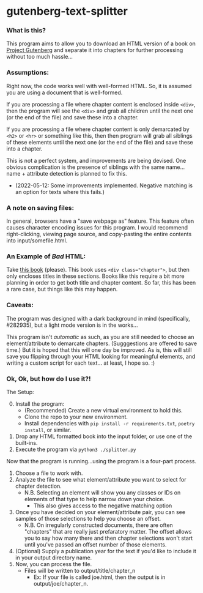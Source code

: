 # gutenberg-text-splitter

### What is this?

This program aims to allow you to download an HTML version of a book on [Project Gutenberg](https://www.gutenberg.org/) and separate it into chapters for further processing without too much hassle...

### Assumptions:
Right now, the code works well with well-formed HTML.  So, it is assumed you are using a document that is well-formed.

If you are processing a file where chapter content is enclosed inside `<div>`, then the program will see the `<div>` and grab all children until the next one (or the end of the file) and save these into a chapter.

If you are processing a file where chapter content is only demarcated by `<h2>` or `<hr>` or something like this, then then program will grab all siblings of these elements until the next one (or the end of the file) and save these into a chapter.

This is not a perfect system, and improvements are being devised.  One obvious complication is the presence of siblings with the same name... name + attribute detection is planned to fix this.
  - (2022-05-12: Some improvements implemented. Negative matching is an option for texts where this fails.)

### A note on saving files:

In general, browsers have a "save webpage as" feature.  This feature often causes character encoding issues for this program.  I would recommend right-clicking, viewing page source, and copy-pasting the entire contents into input/somefile.html.

### An Example of _Bad_ HTML:

Take [this book](https://www.gutenberg.org/files/68033/68033-h/68033-h.htm) (please). This book uses `<div class="chapter">`, but then only encloses titles in these sections. Books like this require a bit more planning in order to get both title and chapter content.  So far, this has been a rare case, but things like this may happen.

### Caveats:

The program was designed with a dark background in mind (specifically, #282935), but a light mode version is in the works...

This program isn't _automatic_ as such, as you are still needed to choose an element/attribute to demarcate chapters. (Sugggestions are offered to save time.) But it is hoped that this will one day be improved.  As is, this will still save you flipping through your HTML looking for meaningful elements, and writing a custom script for each text... at least, I hope so. :)

### Ok, Ok, but how do I use it?!

The Setup:

0. Install the program:
    - (Recommended) Create a new virtual environment to hold this.
    - Clone the repo to your new environment.
    - Install dependencies with `pip install -r requirements.txt`, `poetry install`, or similar.
1. Drop any HTML formatted book into the input folder, or use one of the built-ins.
2. Execute the program via `python3 ./splitter.py`

Now that the program is running...using the program is a four-part process.

1. Choose a file to work with.
2. Analyze the file to see what element/attribute you want to select for chapter detection.
    - N.B. Selecting an element will show you any classes or IDs on elements of that type to help narrow down your choice.
        - This also gives access to the negative matching option
3. Once you have decided on your element/attribute pair, you can see samples of those selections to help you choose an offset.
    - N.B. On irregularly constructed documents, there are often "chapters" that are really just prefaratory matter.  The offset allows you to say how many there and then chapter selections won't start until you've passed an offset number of those elements.
4. (Optional) Supply a publication year for the text if you'd like to include it in your output directory name.
5. Now, you can process the file.
    - Files will be written to output/title/chapter_n
      - Ex: If your file is called joe.html, then the output is in output/joe/chapter_n.

